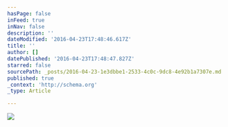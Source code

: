 ```yaml
---
hasPage: false
inFeed: true
inNav: false
description: ''
dateModified: '2016-04-23T17:48:46.617Z'
title: ''
author: []
datePublished: '2016-04-23T17:48:47.827Z'
starred: false
sourcePath: _posts/2016-04-23-1e3dbbe1-2533-4c0c-9dc8-4e92b1a7307e.md
published: true
_context: 'http://schema.org'
_type: Article

---
```

![](https://the-grid-user-content.s3-us-west-2.amazonaws.com/11b9f803-cd96-434b-a74c-1f4bf734b5f4.jpg)